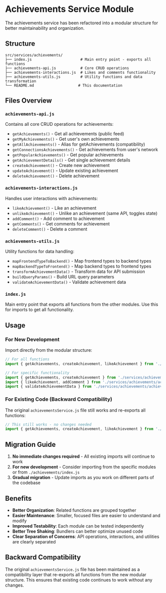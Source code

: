 # Achievements Service Module

The achievements service has been refactored into a modular structure for better maintainability and organization.

## Structure

```
src/services/achievements/
├── index.js                      # Main entry point - exports all functions
├── achievements-api.js           # Core CRUD operations
├── achievements-interactions.js  # Likes and comments functionality
├── achievements-utils.js         # Utility functions and data transformation
└── README.md                    # This documentation
```

## Files Overview

### `achievements-api.js`
Contains all core CRUD operations for achievements:
- `getAchievements()` - Get all achievements (public feed)
- `getMyAchievements()` - Get user's own achievements
- `getAllAchievements()` - Alias for getAchievements (compatibility)
- `getConnectionsAchievements()` - Get achievements from user's network
- `getPopularAchievements()` - Get popular achievements
- `getAchievementDetails()` - Get single achievement details
- `createAchievement()` - Create new achievement
- `updateAchievement()` - Update existing achievement
- `deleteAchievement()` - Delete achievement

### `achievements-interactions.js`
Handles user interactions with achievements:
- `likeAchievement()` - Like an achievement
- `unlikeAchievement()` - Unlike an achievement (same API, toggles state)
- `addComment()` - Add comment to achievement
- `getComments()` - Get comments for achievement
- `deleteComment()` - Delete a comment

### `achievements-utils.js`
Utility functions for data handling:
- `mapFrontendTypeToBackend()` - Map frontend types to backend types
- `mapBackendTypeToFrontend()` - Map backend types to frontend types
- `transformAchievementData()` - Transform data for API submission
- `buildQueryParams()` - Build URL query parameters
- `validateAchievementData()` - Validate achievement data

### `index.js`
Main entry point that exports all functions from the other modules. Use this for imports to get all functionality.

## Usage

### For New Development
Import directly from the modular structure:

```javascript
// For all functions
import { getAchievements, createAchievement, likeAchievement } from './services/achievements/index.js';

// For specific functionality
import { getAchievements, createAchievement } from './services/achievements/achievements-api.js';
import { likeAchievement, addComment } from './services/achievements/achievements-interactions.js';
import { validateAchievementData } from './services/achievements/achievements-utils.js';
```

### For Existing Code (Backward Compatibility)
The original `achievementsService.js` file still works and re-exports all functions:

```javascript
// This still works - no changes needed
import { getAchievements, createAchievement, likeAchievement } from './services/achievementsService.js';
```

## Migration Guide

1. **No immediate changes required** - All existing imports will continue to work
2. **For new development** - Consider importing from the specific modules or from `./achievements/index.js`
3. **Gradual migration** - Update imports as you work on different parts of the codebase

## Benefits

- **Better Organization**: Related functions are grouped together
- **Easier Maintenance**: Smaller, focused files are easier to understand and modify
- **Improved Testability**: Each module can be tested independently
- **Better Tree Shaking**: Bundlers can better optimize unused code
- **Clear Separation of Concerns**: API operations, interactions, and utilities are clearly separated

## Backward Compatibility

The original `achievementsService.js` file has been maintained as a compatibility layer that re-exports all functions from the new modular structure. This ensures that existing code continues to work without any changes.
